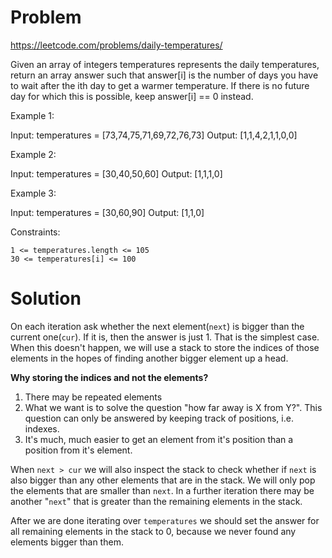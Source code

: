 # Problem
https://leetcode.com/problems/daily-temperatures/

Given an array of integers temperatures represents the daily temperatures, return an array answer such that answer[i] is the number of days you have to wait after the ith day to get a warmer temperature. If there is no future day for which this is possible, keep answer[i] == 0 instead.



Example 1:

Input: temperatures = [73,74,75,71,69,72,76,73]
Output: [1,1,4,2,1,1,0,0]

Example 2:

Input: temperatures = [30,40,50,60]
Output: [1,1,1,0]

Example 3:

Input: temperatures = [30,60,90]
Output: [1,1,0]



Constraints:

    1 <= temperatures.length <= 105
    30 <= temperatures[i] <= 100

# Solution
On each iteration ask whether the next element(`next`) is bigger than the current one(`cur`). If it is, then the answer is just 1. That is the simplest case. When this doesn't happen, we will use a stack to store the indices of those elements in the hopes of finding another bigger element up a head. 

**Why storing the indices and not the elements?**
1. There may be repeated elements
2. What we want is to solve the question "how far away is X from Y?". This question can only be answered by keeping track of positions, i.e. indexes. 
3. It's much, much easier to get an element from it's position than a position from it's element. 


When `next > cur` we will also inspect the stack to check whether if `next` is also bigger than any other elements that are in the stack. We will only pop the elements that are smaller than `next`. In a further iteration there may be another "`next`" that is greater than the remaining elements in the stack.

After we are done iterating over `temperatures` we should set the answer for all remaining elements in the stack to 0, because we never found any elements bigger than them. 